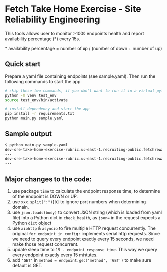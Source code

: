 # Fetch Take Home Exercise - Site Reliability Engineering

This tools allows user to monitor >1000 endpoints health and report availability percentage (\*) every 15s.

\* availability percentage = number of up / (number of down + number of up)

## Quick start

Prepare a yaml file containing endpoints (see sample.yaml). Then run the following commands to start the app

```bash
# skip these two commands, if you don't want to run it in a virtual python env
python -m venv test_env
source test_env/bin/activate

# install dependency and start the app
pip install -r requirements.txt
python main.py sample.yaml
```

## Sample output

```bash
$ python main.py sample.yaml
dev-sre-take-home-exercise-rubric.us-east-1.recruiting-public.fetchrewards.com has 50% availability percentage
---
dev-sre-take-home-exercise-rubric.us-east-1.recruiting-public.fetchrewards.com has 50% availability percentage
---
```

## Major changes to the code:

1. use package `time` to calculate the endpoint response time, to determine of the endpoint is DOWN or UP.
2. use `xxx.split(":")[0]` to ignore port numbers when determining domain.
3. use `json.loads(body)` to convert JSON string (which is loaded from yaml file) into a Python dict in `check_health`, as `json=` in the request expects a Python `dict` object
4. use `aiohttp` & `asyncio` to fire multiple HTTP request concurrently. The original `for endpoint in config:` implements serial http requests. Since we need to query every endpoint exactly every 15 seconds, we need make those request concurrent.
5. update sleep time to `15 - endpoint response time`. This way we query every endpoint exactly every 15 mintutes.
6. add `'GET'` in `method = endpoint.get('method', 'GET')` to make sure default is GET.
